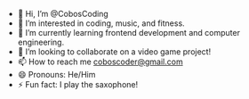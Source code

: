 - 👋 Hi, I’m @CobosCoding
- 👀 I’m interested in coding, music, and fitness.
- 🌱 I’m currently learning frontend development and computer engineering. 
- 💞️ I’m looking to collaborate on a video game project!
- 📫 How to reach me coboscoder@gmail.com
- 😄 Pronouns: He/Him
- ⚡ Fun fact: I play the saxophone!

<!---
CobosCoding/CobosCoding is a ✨ special ✨ repository because its `README.md` (this file) appears on your GitHub profile.
You can click the Preview link to take a look at your changes.
--->
